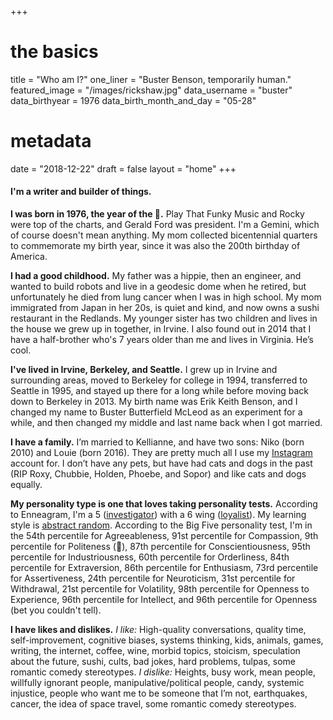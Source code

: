 +++
# the basics
title 				 = "Who am I?"
one_liner      = "Buster Benson, temporarily human."
featured_image = "/images/rickshaw.jpg"
data_username  = "buster"
data_birthyear = 1976
data_birth_month_and_day = "05-28"

# metadata
date   = "2018-12-22"
draft 	= false
layout = "home"
+++

#### I'm a writer and builder of things.

**I was born in 1976, the year of the 🐲.** Play That Funky Music and Rocky were top of the charts, and Gerald Ford was president. I'm a Gemini, which of course doesn't mean anything. My mom collected bicentennial quarters to commemorate my birth year, since it was also the 200th birthday of America.

**I had a good childhood.** My father was a hippie, then an engineer, and wanted to build robots and live in a geodesic dome when he retired, but unfortunately he died from lung cancer when I was in high school. My mom immigrated from Japan in her 20s, is quiet and kind, and now owns a sushi restaurant in the Redlands. My younger sister has two children and lives in the house we grew up in together, in Irvine. I also found out in 2014 that I have a half-brother who's 7 years older than me and lives in Virginia. He’s cool.

**I've lived in Irvine, Berkeley, and Seattle.** I grew up in Irvine and surrounding areas, moved to Berkeley for college in 1994, transferred to Seattle in 1995, and stayed up there for a long while before moving back down to Berkeley in 2013. My birth name was Erik Keith Benson, and I changed my name to Buster Butterfield McLeod as an experiment for a while, and then changed my middle and last name back when I got married.

**I have a family.** I’m married to Kellianne, and have two sons: Niko (born 2010) and Louie (born 2016). They are pretty much all I use my [Instagram](http://instagram.com/bustrbensn) account for. I don’t have any pets, but have had cats and dogs in the past (RIP Roxy, Chubbie, Holden, Phoebe, and Sopor) and like cats and dogs equally.

**My personality type is one that loves taking personality tests.** According to Enneagram, I'm a 5 (<a href="https://www.enneagraminstitute.com/type-5/" target="_new">investigator</a>) with a 6 wing (<a href="https://www.enneagraminstitute.com/type-6/" target="_new">loyalist</a>). My learning style is <a href="http://web.cortland.edu/andersmd/learning/gregorc.htm" target="_new">abstract random</a>. According to the Big Five personality test, I'm in the 54th percentile for Agreeableness, 91st percentile for Compassion, 9th percentile for Politeness (🖕), 87th percentile for Conscientiousness, 95th percentile for Industriousness, 60th percentile for Orderliness, 84th percentile for Extraversion, 86th percentile for Enthusiasm, 73rd percentile for Assertiveness, 24th percentile for Neuroticism, 31st percentile for Withdrawal, 21st percentile for Volatility, 98th percentile for Openness to Experience, 96th percentile for Intellect, and 96th percentile for Openness (bet you couldn't tell). 

**I have likes and dislikes.** *I like:* High-quality conversations, quality time, self-improvement, cognitive biases, systems thinking, kids, animals, games, writing, the internet, coffee, wine, morbid topics, stoicism, speculation about the future, sushi, cults, bad jokes, hard problems, tulpas, some romantic comedy stereotypes. *I dislike:* Heights, busy work, mean people, willfully ignorant people, manipulative/political people, candy, systemic injustice, people who want me to be someone that I’m not, earthquakes, cancer, the idea of space travel, some romantic comedy stereotypes.
